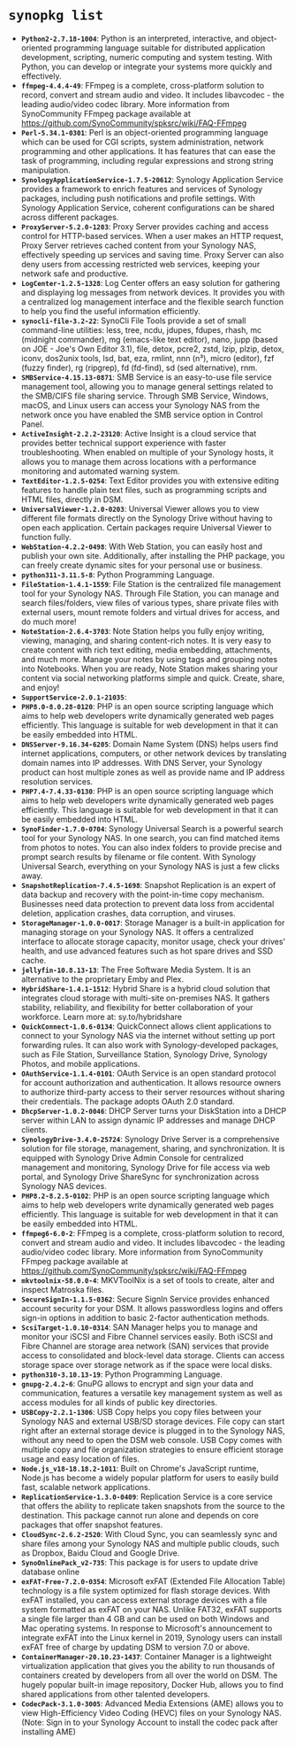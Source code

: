 # `synopkg list`

- **`Python2-2.7.18-1004`**: Python is an interpreted, interactive, and object-oriented programming language suitable for distributed application development, scripting, numeric computing and system testing. With Python, you can develop or integrate your systems more quickly and effectively.
- **`ffmpeg-4.4.4-49`**: FFmpeg is a complete, cross-platform solution to record, convert and stream audio and video. It includes libavcodec - the leading audio/video codec library.  More information from SynoCommunity FFmpeg package available at <https://github.com/SynoCommunity/spksrc/wiki/FAQ-FFmpeg>
- **`Perl-5.34.1-0301`**: Perl is an object-oriented programming language which can be used for CGI scripts, system administration, network programming and other applications. It has features that can ease the task of programming, including regular expressions and strong string manipulation.
- **`SynologyApplicationService-1.7.5-20612`**: Synology Application Service provides a framework to enrich features and services of Synology packages, including push notifications and profile settings. With Synology Application Service, coherent configurations can be shared across different packages.
- **`ProxyServer-5.2.0-1203`**: Proxy Server provides caching and access control for HTTP-based services. When a user makes an HTTP request, Proxy Server retrieves cached content from your Synology NAS, effectively speeding up services and saving time. Proxy Server can also deny users from accessing restricted web services, keeping your network safe and productive.
- **`LogCenter-1.2.5-1328`**: Log Center offers an easy solution for gathering and displaying log messages from network devices. It provides you with a centralized log management interface and the flexible search function to help you find the useful information efficiently.
- **`synocli-file-3.2-22`**: SynoCli File Tools provide a set of small command-line utilities: less, tree, ncdu, jdupes, fdupes, rhash, mc (midnight commander), mg (emacs-like text editor), nano, jupp (based on JOE - Joe's Own Editor 3.1), file, detox, pcre2, zstd, lzip, plzip, detox, iconv, dos2unix tools, lsd, bat, eza, rmlint, nnn (n³), micro (editor), fzf (fuzzy finder), rg (ripgrep), fd (fd-find), sd (sed alternative), rnm.
- **`SMBService-4.15.13-0871`**: SMB Service is an easy-to-use file service management tool, allowing you to manage general settings related to the SMB/CIFS file sharing service. Through SMB Service, Windows, macOS, and Linux users can access your Synology NAS from the network once you have enabled the SMB service option in Control Panel.
- **`ActiveInsight-2.2.2-23120`**: Active Insight is a cloud service that provides better technical support experience with faster troubleshooting. When enabled on multiple of your Synology hosts, it allows you to manage them across locations with a performance monitoring and automated warning system.
- **`TextEditor-1.2.5-0254`**: Text Editor provides you with extensive editing features to handle plain text files, such as programming scripts and HTML files, directly in DSM.
- **`UniversalViewer-1.2.0-0203`**: Universal Viewer allows you to view different file formats directly on the Synology Drive without having to open each application. Certain packages require Universal Viewer to function fully.
- **`WebStation-4.2.2-0498`**: With Web Station, you can easily host and publish your own site. Additionally, after installing the PHP package, you can freely create dynamic sites for your personal use or business.
- **`python311-3.11.5-8`**: Python Programming Language.
- **`FileStation-1.4.1-1559`**: File Station is the centralized file management tool for your Synology NAS. Through File Station, you can manage and search files/folders, view files of various types, share private files with external users, mount remote folders and virtual drives for access, and do much more!
- **`NoteStation-2.6.4-3703`**: Note Station helps you fully enjoy writing, viewing, managing, and sharing content-rich notes. It is very easy to create content with rich text editing, media embedding, attachments, and much more. Manage your notes by using tags and grouping notes into Notebooks. When you are ready, Note Station makes sharing your content via social networking platforms simple and quick. Create, share, and enjoy!
- **`SupportService-2.0.1-21035`**:
- **`PHP8.0-8.0.28-0120`**: PHP is an open source scripting language which aims to help web developers write dynamically generated web pages efficiently. This language is suitable for web development in that it can be easily embedded into HTML.
- **`DNSServer-9.16.34-6205`**: Domain Name System (DNS) helps users find internet applications, computers, or other network devices by translating domain names into IP addresses. With DNS Server, your Synology product can host multiple zones as well as provide name and IP address resolution services.
- **`PHP7.4-7.4.33-0130`**: PHP is an open source scripting language which aims to help web developers write dynamically generated web pages efficiently. This language is suitable for web development in that it can be easily embedded into HTML.
- **`SynoFinder-1.7.0-0704`**: Synology Universal Search is a powerful search tool for your Synology NAS. In one search, you can find matched items from photos to notes. You can also index folders to provide precise and prompt search results by filename or file content. With Synology Universal Search, everything on your Synology NAS is just a few clicks away.
- **`SnapshotReplication-7.4.5-1698`**: Snapshot Replication is an expert of data backup and recovery with the point-in-time copy mechanism. Businesses need data protection to prevent data loss from accidental deletion, application crashes, data corruption, and viruses.
- **`StorageManager-1.0.0-0017`**: Storage Manager is a built-in application for managing storage on your Synology NAS. It offers a centralized interface to allocate storage capacity, monitor usage, check your drives' health, and use advanced features such as hot spare drives and SSD cache.
- **`jellyfin-10.8.13-13`**: The Free Software Media System. It is an alternative to the proprietary Emby and Plex.
- **`HybridShare-1.4.1-1512`**: Hybrid Share is a hybrid cloud solution that integrates cloud storage with multi-site on-premises NAS. It gathers stability, reliability, and flexibility for better collaboration of your workforce. Learn more at: sy.to/hybridshare
- **`QuickConnect-1.0.6-0134`**: QuickConnect allows client applications to connect to your Synology NAS via the internet without setting up port forwarding rules. It can also work with Synology-developed packages, such as File Station, Surveillance Station, Synology Drive, Synology Photos, and mobile applications.
- **`OAuthService-1.1.4-0101`**: OAuth Service is an open standard protocol for account authorization and authentication. It allows resource owners to authorize third-party access to their server resources without sharing their credentials. The package adopts OAuth 2.0 standard.
- **`DhcpServer-1.0.2-0046`**: DHCP Server turns your DiskStation into a DHCP server within LAN to assign dynamic IP addresses and manage DHCP clients.
- **`SynologyDrive-3.4.0-25724`**: Synology Drive Server is a comprehensive solution for file storage, management, sharing, and synchronization. It is equipped with Synology Drive Admin Console for centralized management and monitoring, Synology Drive for file access via web portal, and Synology Drive ShareSync for synchronization across Synology NAS devices.
- **`PHP8.2-8.2.5-0102`**: PHP is an open source scripting language which aims to help web developers write dynamically generated web pages efficiently. This language is suitable for web development in that it can be easily embedded into HTML.
- **`ffmpeg6-6.0-2`**: FFmpeg is a complete, cross-platform solution to record, convert and stream audio and video. It includes libavcodec - the leading audio/video codec library.  More information from SynoCommunity FFmpeg package available at <https://github.com/SynoCommunity/spksrc/wiki/FAQ-FFmpeg>
- **`mkvtoolnix-58.0.0-4`**: MKVToolNix is a set of tools to create, alter and inspect Matroska files.
- **`SecureSignIn-1.1.5-0362`**: Secure SignIn Service provides enhanced account security for your DSM. It allows passwordless logins and offers sign-in options in addition to basic 2-factor authentication methods.
- **`ScsiTarget-1.0.10-0314`**: SAN Manager helps you to manage and monitor your iSCSI and Fibre Channel services easily. Both iSCSI and Fibre Channel are storage area network (SAN) services that provide access to consolidated and block-level data storage. Clients can access storage space over storage network as if the space were local disks.
- **`python310-3.10.13-19`**: Python Programming Language.
- **`gnupg-2.4.2-6`**: GnuPG allows to encrypt and sign your data and communication, features a versatile key management system as well as access modules for all kinds of public key directories.
- **`USBCopy-2.2.1-1306`**: USB Copy helps you copy files between your Synology NAS and external USB/SD storage devices. File copy can start right after an external storage device is plugged in to the Synology NAS, without any need to open the DSM web console. USB Copy comes with multiple copy and file organization strategies to ensure efficient storage usage and easy location of files.
- **`Node.js_v18-18.18.2-1011`**: Built on Chrome's JavaScript runtime, Node.js has become a widely popular platform for users to easily build fast, scalable network applications.
- **`ReplicationService-1.3.0-0409`**: Replication Service is a core service that offers the ability to replicate taken snapshots from the source to the destination. This package cannot run alone and depends on core packages that offer snapshot features.
- **`CloudSync-2.6.2-2520`**: With Cloud Sync, you can seamlessly sync and share files among your Synology NAS and multiple public clouds, such as Dropbox, Baidu Cloud and Google Drive.
- **`SynoOnlinePack_v2-735`**: This package is for users to update drive database online
- **`exFAT-Free-7.2.0-0354`**: Microsoft exFAT (Extended File Allocation Table) technology is a file system optimized for flash storage devices. With exFAT installed, you can access external storage devices with a file system formatted as exFAT on your NAS. Unlike FAT32, exFAT supports a single file larger than 4 GB and can be used on both Windows and Mac operating systems. In response to Microsoft's announcement to integrate exFAT into the Linux kernel in 2019, Synology users can install exFAT free of charge by updating DSM to version 7.0 or above.
- **`ContainerManager-20.10.23-1437`**: Container Manager is a lightweight virtualization application that gives you the ability to run thousands of containers created by developers from all over the world on DSM. The hugely popular built-in image repository, Docker Hub, allows you to find shared applications from other talented developers.
- **`CodecPack-3.1.0-3005`**: Advanced Media Extensions (AME) allows you to view High-Efficiency Video Coding (HEVC) files on your Synology NAS. (Note: Sign in to your Synology Account to install the codec pack after installing AME)
